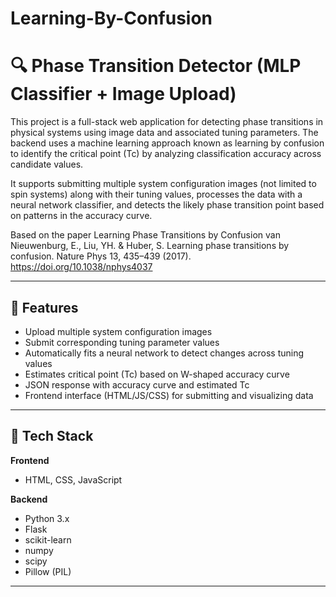 # Learning-By-Confusion
# 🔍 Phase Transition Detector (MLP Classifier + Image Upload)

This project is a full-stack web application for detecting phase transitions in physical systems using image data and associated tuning parameters. The backend uses a machine learning approach known as learning by confusion to identify the critical point (Tc) by analyzing classification accuracy across candidate values.

It supports submitting multiple system configuration images (not limited to spin systems) along with their tuning values, processes the data with a neural network classifier, and detects the likely phase transition point based on patterns in the accuracy curve.

Based on the paper Learning Phase Transitions by Confusion van Nieuwenburg, E., Liu, YH. & Huber, S. Learning phase transitions by confusion. Nature Phys 13, 435–439 (2017). https://doi.org/10.1038/nphys4037

---

## 🚀 Features

- Upload multiple system configuration images
- Submit corresponding tuning parameter values
- Automatically fits a neural network to detect changes across tuning values
- Estimates critical point (Tc) based on W-shaped accuracy curve
- JSON response with accuracy curve and estimated Tc
- Frontend interface (HTML/JS/CSS) for submitting and visualizing data

---

## 🧱 Tech Stack

**Frontend**
- HTML, CSS, JavaScript

**Backend**
- Python 3.x
- Flask
- scikit-learn
- numpy
- scipy
- Pillow (PIL)

---
